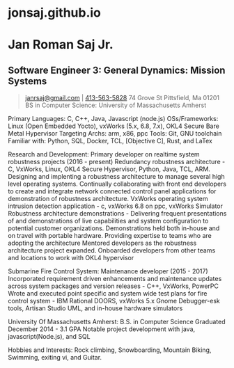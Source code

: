 # jonsaj.github.io


# Jan Roman Saj Jr.
## Software Engineer 3: General Dynamics: Mission Systems
> [janrsaj@gmail.com](mailto:jonsaj@gmail.com) |
> [413-563-5828](tel:4135635828)
74 Grove St
Pittsfield, Ma 01201
BS in Computer Science: University of Massachusetts Amherst

Primary Languages: C, C++, Java, Javascript (node.js)
OSs/Frameworks: Linux (Open Embedded Yocto), vxWorks (5.x, 6.8, 7.x), OKL4 Secure Bare Metal Hypervisor
Targeting Archs: arm, x86, ppc
Tools: Git, GNU toolchain
Familiar with: Python, SQL, Docker, TCL, [Objective C], Rust, and LaTex

Research and Development: Primary developer on realtime system robustness projects (2016 - present)
Redundancy robustness architecture - C, VxWorks, Linux, OKL4 Secure Hypervisor, Python, Java, TCL, ARM. Designing and implenting a robustness architecture to manage several high level operating systems. Continually collaborating with front end developers to create and integrate network connected control panel applications for demonstration of robustness architecture.
VxWorks operating system intrusion detection application - c, vxWorks 6.8 on ppc, vxWorks Simulator
Robustness architecture demonstrations - Delivering frequent presentations of and demonstrations of live capabilities and system configuration to potential customer organizations. Demonstrations held both in-house and  on travel with portable hardware.
Providing expertise to teams who are adopting the architecture
Mentored developers as the robustness architecture project expanded.
Onboarded developers from other teams and locations to work with OKL4 hypervisor

Submarine Fire Control System: Maintenance developer (2015 - 2017)
Incorporated requirement driven enhancements and maintenance updates across system packages and version releases - C++, VxWorks, PowerPC
Wrote and executed point specific and system wide test plans for fire control system - IBM Rational DOORS, vxWorks 5.x Gnome Debugger-esk tools, Artisan Studio UML, and in-house hardware simulators

University Of Massachusetts Amherst: B.S. in Computer Science
Graduated December 2014 - 3.1 GPA
Notable project development with java, javascript(Node.js), and SQL

Hobbies and Interests:
Rock climbing, Snowboarding, Mountain Biking, Swimming, exiting vi, and Guitar.
